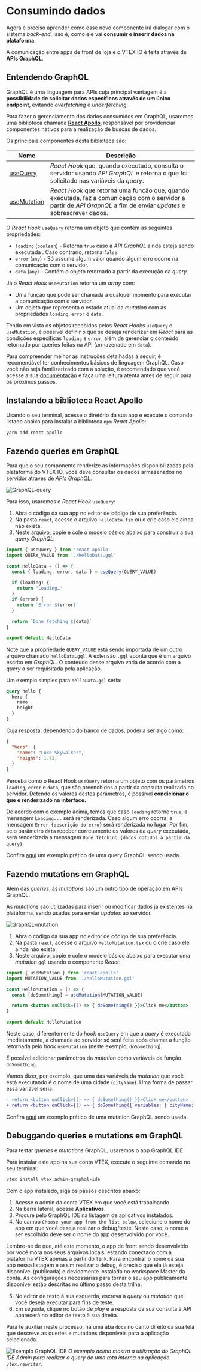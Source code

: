 # Consumindo dados

Agora é preciso aprender como esse novo componente irá dialogar com o sistema *back-end*, isso é, como ele vai **consumir e inserir dados na plataforma**. 

A comunicação entre apps de front de loja e o VTEX IO é feita através de **APIs GraphQL**.

## Entendendo GraphQL

GraphQL é uma linguagem para APIs cuja principal vantagem é a **possibilidade de solicitar dados específicos através de um único endpoint**, evitando *overfetching* e *underfetching*.

Para fazer o gerenciamento dos dados consumidos em GraphQL, usaremos uma biblioteca chamada [**React Apollo**](https://www.npmjs.com/package/react-apollo), responsável por providenciar componentes nativos para a realização de buscas de dados.

Os principais componentes desta biblioteca são:

| Nome | Descrição |
|-----|-----|
|[useQuery](https://www.apollographql.com/docs/react/data/queries/) | *React Hook* que, quando executado, consulta o servidor usando *API GraphQL* e retorna o que foi solicitado nas variáveis da *query*. | 
|[useMutation](https://www.apollographql.com/docs/react/data/mutations/) | *React Hook* que retorna uma função que, quando executada, faz a comunicação com o servidor a partir de *API GraphQL* a fim de enviar *updates* e sobrescrever dados.  |

O *React Hook* `useQuery` retorna um objeto que contém as seguintes propriedades:

 - `loading` (`boolean`) - Retorna `true` caso a *API GraphQL* ainda esteja sendo executada . Caso contrário, retorna `false`.
 - `error` (`any`) - Só assume algum valor quando algum erro ocorre na comunicação com o servidor.
 - `data` (`any`) - Contém o objeto retornado a partir da execução da *query*.

Já o *React Hook* `useMutation` retorna um *array* com:

- Uma função que pode ser chamada a qualquer momento para executar a comunicação com o servidor.
- Um objeto que representa o estado atual da *mutation* com as propriedades `loading`, `error` e `data`.

Tendo em vista os objetos recebidos pelos *React Hooks* `useQuery` e `useMutation`, é possível definir o que se deseja renderizar em *React* para as condições específicas `loading` e `error`, além de gerenciar o conteúdo retornado por queries feitas na API (armazenado em `data`).

<div class="alert alert-warning">
Para compreender melhor as instruções detalhadas a seguir, é recomendável ter conhecimentos básicos de linguagem GraphQL. Caso você não seja familizarizado com a solução, é recomendado que você acesse a sua <a href="https://graphql.org/learn/">documentação</a> e faça uma leitura atenta antes de seguir para os próximos passos.
</div>

## Instalando a biblioteca React Apollo

Usando o seu terminal, acesse o diretório da sua app e execute o comando listado abaixo para instalar a biblioteca `npm` *React Apollo*: 

```sh
yarn add react-apollo
```

## Fazendo queries em GraphQL

Para que o seu componente renderize as informações disponibilizadas pela plataforma do VTEX IO, você deve consultar os dados armazenados no servidor através de *APIs GraphQL*.

![GraphQL-query](https://user-images.githubusercontent.com/52087100/86273914-4fbde900-bba7-11ea-8980-e984df5e7f25.gif)

Para isso, usaremos o *React Hook* `useQuery`:

1. Abra o código da sua app no editor de código de sua preferência.
2. Na pasta `react`, acesse o arquivo `HelloData.tsx` ou o crie caso ele ainda não exista.
3. Neste arquivo, copie e cole o modelo básico abaixo para construir a sua *query GraphQL*:

```jsx
import { useQuery } from 'react-apollo'
import QUERY_VALUE from './helloData.gql'

const HelloData = () => {
  const { loading, error, data } = useQuery(QUERY_VALUE)

  if (loading) {
    return 'Loading…'
  }
  if (error) {
    return `Error ${error}`
  }

  return `Done fetching ${data}`
}

export default HelloData
```

Note que a propriedade `QUERY_VALUE` está sendo importada de um outro arquivo chamado `helloData.gql`. A extensão `.gql` aponta que é um arquivo escrito em *GraphQL*. O conteudo desse arquivo varia de acordo com a *query* a ser requisitada pela aplicação.

Um exemplo simples para `helloData.gql` seria:

```graphql
query hello {
  hero {
    name  
    height
  }
}
```

Cuja resposta, dependendo do banco de dados, poderia ser algo como:

```json
{
  "hero": {
    "name": "Luke Skywalker",
    "height": 1.72,
  }
}
```

Perceba como o React Hook `useQuery` retorna um objeto com os parâmetros `loading`, `error` e `data`, que são preenchidos a partir da consulta realizada no servidor. Detendo os valores destes parâmetros, é possível **condicionar o que é renderizado na interface.**

De acordo com o exemplo acima, temos que caso `loading` retorne `true`, a mensagem `Loading...` será renderizada. Caso algum erro ocorra, a mensagem `Error {descrição do erro}` será renderizada no lugar. Por fim, se o parâmetro `data` receber corretamente os valores da *query* executada, será renderizada a mensagem `Done fetching {dados obtidos a partir da query}`.

<div class="alert alert-info">
Confira <a href="https://www.apollographql.com/docs/react/data/queries/">aqui</a> um exemplo prático de uma query GraphQL sendo usada.
</div>

## Fazendo mutations em GraphQL

Além das *queries*, as *mutations* são um outro tipo de operação em APIs GraphQL. 

As *mutations* são utilizadas para inserir ou modificar dados já existentes na plataforma, sendo usadas para enviar *updates* ao servidor.

![GraphQL-mutation](https://user-images.githubusercontent.com/52087100/86273910-4f255280-bba7-11ea-8c2a-ab2db58951bd.gif)

1. Abra o código da sua app no editor de código de sua preferência.
2. Na pasta `react`, acesse o arquivo `HelloMutation.tsx` ou o crie caso ele ainda não exista.
3. Neste arquivo, copie e cole o modelo básico abaixo para executar uma *mutation* `gql` usando o componente *React*:

```jsx
import { useMutation } from 'react-apollo'
import MUTATION_VALUE from './helloMutation.gql'

const HelloMutation = () => {
  const [doSomething] = useMutation(MUTATION_VALUE)

  return <button onClick={() => { doSomething() }}>Click me</button>
}

export default HelloMutation
```

Neste caso, diferentemente do *hook* `useQuery` em que a *query* é executada imediatamente, a chamada ao servidor só será feita após chamar a função retornada pelo *hook* `useMutation` (neste exemplo, `doSomething`).

É possível adicionar parâmetros da *mutation* como variáveis da função `doSomething`.

Vamos dizer, por exemplo, que uma das variáveis da *mutation* que você está executando é o nome de uma cidade (`cityName`). Uma forma de passar essa variável seria:

```diff
- return <button onClick={() => { doSomething() }}>Click me</button>
+ return <button onClick={() => { doSomething({ variables: { cityName: 'Rio' ) }}>Click me</button>
```

<div class="alert alert-info">
Confira <a href="https://www.apollographql.com/docs/react/data/mutations/">aqui</a> um exemplo prático de uma mutation GraphQL sendo usada.
</div>

## Debuggando queries e mutations em GraphQL

Para testar *queries* e *mutations* GraphQL, usaremos o app GraphQL IDE.

Para instalar este app na sua conta VTEX, execute o seguinte comando no seu terminal:

```sh
vtex install vtex.admin-graphql-ide
```

Com o app instalado, siga os passos descritos abaixo:

1. Acesse o  admin  da conta VTEX em que você está trabalhando.
2. Na barra lateral, acesse **Aplicativos**.
3. Procure pelo GraphQL IDE na listagem de aplicativos instalados.
4. No campo `Choose your app from the list below`, selecione o nome do app em que você deseja realizar o debug/teste. Neste caso, o nome a ser escolhido deve ser o nome do app desenvolvido por você. 

<div class="alert alert-warning">
Lembre-se de que, até este momento, o app de front sendo desenvolvido por você mora nos seus arquivos locais, estando conectado com a plataforma VTEX apenas a partir do <code>link</code>. Para encontrar o nome da sua app nessa listagem e assim realizar o debug, é preciso que ela já esteja disponível (publicada) e devidamente instalada no workspace Master da conta. As configurações necessárias para tornar o seu app publicamente disponível estão descritas no último passo desta trilha.
</div>

5. No editor de texto à sua esquerda, escreva a *query* ou *mutation* que você deseja executar para fins de teste. 
6. Em seguida, clique no botão de *play* e a resposta da sua consulta à API aparecerá no editor de texto à sua direita. 

Para te auxiliar neste processo, há uma aba `docs` no canto direito da sua tela que descreve as queries e mutations disponíveis para a aplicação selecionada.

![Exemplo GraphQL IDE](https://camo.githubusercontent.com/7e7dc6c6c4463c904d1442fca59730dbc2d24082/68747470733a2f2f692e696d6775722e636f6d2f68734d747843322e706e67)
*O exemplo acima mostra a utilização do GraphQL IDE Admin para realizar a query de uma rota interna na aplicação `vtex.rewriter`.*


